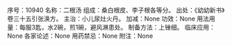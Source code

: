 序号：10940
名称：二根汤
组成：桑白根皮、李子根各等分。
出处：《幼幼新书》卷三十五引张涣方。
主治：小儿尿灶火丹。
加减：None
功效：None
用法用量：每服3匙，水2碗，煎1碗，避风淋患处。
制备方法：上锉细。
临床应用：None
各家论述：None
用药禁忌：None
附注：None
